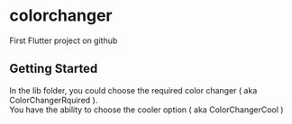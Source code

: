 # colorchanger

First Flutter project on github

## Getting Started

In the lib folder, you could choose the required color changer ( aka ColorChangerRquired ).                                             
You have the ability to choose the cooler option ( aka ColorChangerCool )
